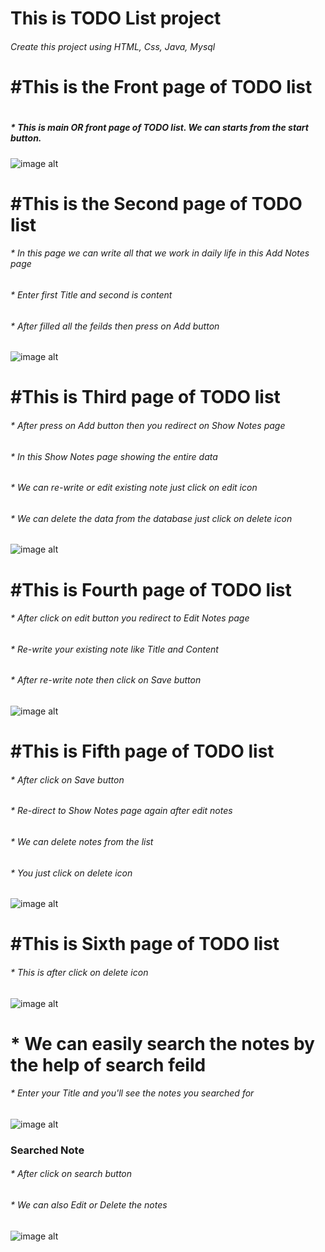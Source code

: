 <h1>This is TODO List project</h1>
<h6>Create this project using HTML, Css, Java, Mysql</h6>


<h1>#This is the Front page of TODO list<h1>

<h5>* This is main OR front page of TODO list. We can starts from the start button.</h5>
  
![image alt](https://github.com/user-attachments/assets/22dba9e8-d4ef-4b61-96e6-2872fda44fa7)

<h1>#This is the Second page of TODO list</h1>

<h6>* In this page we can write all that we work in daily life in this Add Notes page</h6>
<h6>* Enter first Title and second is content</h6>
<h6>* After filled all the feilds then press on Add button</h6>

![image alt](https://github.com/user-attachments/assets/554189e0-22f9-4320-a17a-9b298b2d694d)

<h1>#This is Third page of TODO list</h1>

<h6>* After press on Add button then you redirect on Show Notes page</h6>
<h6>* In this Show Notes page showing the entire data</h6>
<h6>* We can re-write or edit existing note just click on edit icon</h6>
<h6>* We can delete the data from the database just click on delete icon</h6>

![image alt](https://github.com/user-attachments/assets/ffd5c1ea-209e-47d3-b284-aad4e3f00330)

<h1>#This is Fourth page of TODO list</h1>

<h6>* After click on edit button you redirect to Edit Notes page</h6>
<h6>* Re-write your existing note like Title and Content</h6>
<h6>* After re-write note then click on Save button</h6>

![image alt](https://github.com/user-attachments/assets/1701234a-9f4f-426f-9f11-d5fa0a5da4b3)

<h1>#This is Fifth page of TODO list</h1>

<h6>* After click on Save button</h6>
<h6>* Re-direct to Show Notes page again after edit notes</h6>
<h6>* We can delete notes from the list</h6>
<h6>* You just click on delete icon </h6>

![image alt](https://github.com/user-attachments/assets/a105501f-4822-48d4-a3fd-3552d0f4418d)

<h1>#This is Sixth page of TODO list</h1>

<h6>* This is after click on delete icon</h6>

![image alt](https://github.com/user-attachments/assets/303819dd-79a8-498e-a018-8c9b11df917e)

<h1>* We can easily search the notes by the help of search feild</h1>

<h6>* Enter your Title and you'll see the notes you searched for</h6>

![image alt](https://github.com/user-attachments/assets/8cb81403-42b4-4b20-9ccb-877323d8a2dd)

<h3>Searched Note</h3>
<h6>* After click on search button</h6>
<h6>* We can also Edit or Delete the notes</h6>

![image alt](https://github.com/user-attachments/assets/7ef06f13-50cb-4e8a-8a0e-9945643dd3f5)












